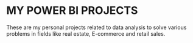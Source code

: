# MY POWER BI PROJECTS

These are my personal projects related to data analysis to solve various problems in fields like real estate, E-commerce and retail sales.
